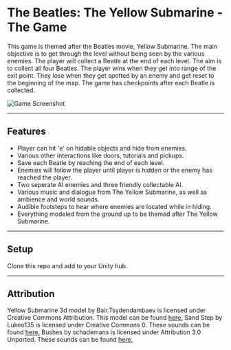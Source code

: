 The Beatles: The Yellow Submarine - The Game
============

This game is themed after the Beatles movie, Yellow Submarine. The main objective is to get through the level without being seen by the various enemies. The player will collect a Beatle at the end of each level. The aim is to collect all four Beatles. The player wins when they get into range of the exit point. They lose when they get spotted by an enemy and get reset to the beginning of the map. The game has checkpoints after each Beatle is collected. 


![Game Screenshot](https://github.com/colbehr/TheBeatlesTheGame/tree/main/Screenshots/Beatles.png)

---

## Features
- Player can hit 'e' on hidable objects and hide from enemies.
- Various other interactions like doors, tutorials and pickups.
- Save each Beatle by reaching the end of each level.
- Enemies will follow the player until player is hidden or the enemy has reached the player.
- Two seperate AI enemies and three friendly collectable AI.
- Various music and dialogue from The Yellow Submarine, as well as ambience and world sounds.
- Audible footsteps to hear where enemies are located while in hiding.
- Everything modeled from the ground up to be themed after The Yellow Submarine.

---

## Setup
Clone this repo and add to your Unity hub.

---

## Attribution

Yellow Submarine 3d model by Bair.Tsydendambaev is licensed under Creative Commons Attribution. This model can be found [here.](https://sketchfab.com/3d-models/yellow-submarine-69f40eb492eb46da9e39ed0f7aeaecd0)
Sand Step by Lukeo135 is licensed under Creative Commons 0. These sounds can be found [here.](https://freesound.org/people/Lukeo135/sounds/540728/)
Bushes by schademans is licensed under Attribution 3.0 Unported. These sounds can be found [here.](https://freesound.org/people/schademans/sounds/2593/)